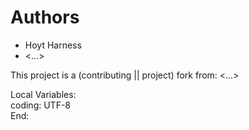 # Authors
- Hoyt Harness
- <...>

This project is a (contributing || project) fork from: <...>

Local Variables:\
coding: UTF-8\
End:
